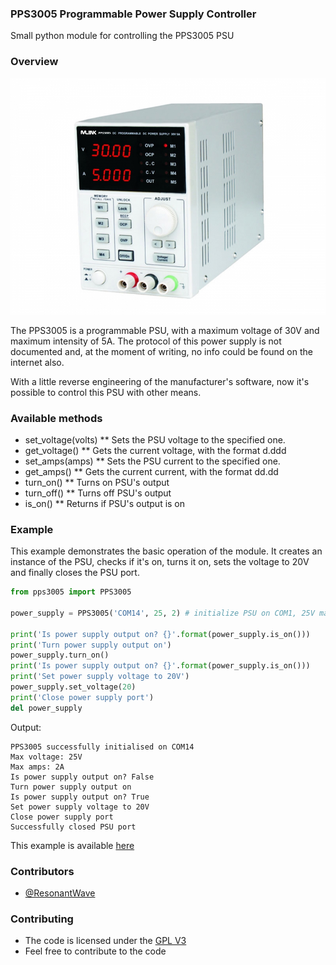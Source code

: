 ### PPS3005 Programmable Power Supply Controller
Small python module for controlling the PPS3005 PSU

### Overview
![PPS3005](pps3005.jpg)

The PPS3005 is a programmable PSU, with a maximum voltage of 30V and maximum intensity of 5A. The protocol of this power supply is not documented and, at the moment of writing, no info could be found on the internet also.

With a little reverse engineering of the manufacturer's software, now it's possible to control this PSU with other means.

### Available methods
 * set_voltage(volts)
 ** Sets the PSU voltage to the specified one.
 * get_voltage()
 ** Gets the current voltage, with the format d.ddd
 * set_amps(amps)
 ** Sets the PSU current to the specified one.
 * get_amps()
 ** Gets the current current, with the format dd.dd
 * turn_on()
 ** Turns on PSU's output
 * turn_off()
 ** Turns off PSU's output
 * is_on()
 ** Returns if PSU's output is on
 
### Example

This example demonstrates the basic operation of the module. It creates an instance of the PSU, checks if it's on, turns it on, sets the voltage to 20V and finally closes the PSU port.

```python
from pps3005 import PPS3005

power_supply = PPS3005('COM14', 25, 2) # initialize PSU on COM1, 25V max and 2A max.

print('Is power supply output on? {}'.format(power_supply.is_on()))
print('Turn power supply output on')
power_supply.turn_on()
print('Is power supply output on? {}'.format(power_supply.is_on()))
print('Set power supply voltage to 20V')
power_supply.set_voltage(20)
print('Close power supply port')
del power_supply
```

Output:
```
PPS3005 successfully initialised on COM14
Max voltage: 25V
Max amps: 2A
Is power supply output on? False
Turn power supply output on
Is power supply output on? True
Set power supply voltage to 20V
Close power supply port
Successfully closed PSU port
```

This example is available [here](example.py)

### Contributors
 *  [@ResonantWave](https://github.com/ResonantWave)

### Contributing
* The code is licensed under the [GPL V3](LICENSE)
* Feel free to contribute to the code
